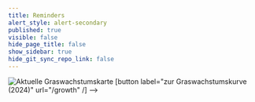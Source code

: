 ```yaml
---
title: Reminders
alert_style: alert-secondary
published: true
visible: false
hide_page_title: false
show_sidebar: true
hide_git_sync_repo_link: false
---
```


![Aktuelle Graswachstumskarte](/uploads/Graswachstumskarte_aktuell.svg)
[button label="zur Graswachstumskurve (2024)" url="/growth" /] -->

